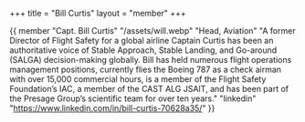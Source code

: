 +++
title = "Bill Curtis"
layout = "member"
+++

{{ member
"Capt. Bill Curtis"
"/assets/will.webp"
"Head, Aviation"
"A former Director of Flight Safety for a global airline Captain Curtis has been an authoritative voice of Stable Approach, Stable Landing, and Go-around (SALGA) decision-making globally. Bill has held numerous flight operations management positions, currently flies the Boeing 787 as a check airman with over 15,000 commercial hours, is a member of the Flight Safety Foundation’s IAC, a member of the CAST ALG JSAIT, and has been part of the Presage Group’s scientific team for over ten years."
"linkedin" "https://www.linkedin.com/in/bill-curtis-70628a35/"
}}